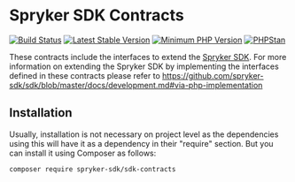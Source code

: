 # Spryker SDK Contracts

[![Build Status](https://github.com/spryker-sdk/sdk-contracts/workflows/CI/badge.svg?branch=master)](https://github.com/spryker-sdk/sdk-contracts/actions?query=workflow%3ACI+branch%3Amaster)
[![Latest Stable Version](https://poser.pugx.org/spryker-sdk/sdk-contracts/v/stable.svg)](https://packagist.org/packages/spryker-sdk/sdk-contracts)
[![Minimum PHP Version](https://img.shields.io/badge/php-%3E%3D%208.0-8892BF.svg)](https://php.net/)
[![PHPStan](https://img.shields.io/badge/PHPStan-level%208-brightgreen.svg?style=flat)](https://phpstan.org/)

These contracts include the interfaces to extend the [Spryker SDK](https://github.com/spryker-sdk/sdk).
For more information on extending the Spryker SDK by implementing the interfaces defined in these contracts please refer to https://github.com/spryker-sdk/sdk/blob/master/docs/development.md#via-php-implementation

## Installation

Usually, installation is not necessary on project level as the dependencies using this will have it as a dependency in their "require" section.
But you can install it using Composer as follows:

```
composer require spryker-sdk/sdk-contracts
```
